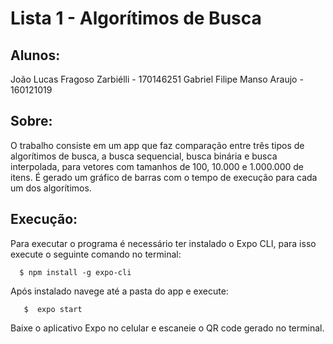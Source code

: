 # Lista 1 - Algorítimos de Busca 

## Alunos:
João Lucas Fragoso Zarbiélli - 170146251
Gabriel Filipe Manso Araujo - 160121019

## Sobre:

O trabalho consiste em um app que faz comparação entre três tipos de algorítimos de busca, a busca sequencial, busca binária e busca interpolada, para vetores com tamanhos de 100, 10.000 e 1.000.000 de itens. É gerado um gráfico de barras com o tempo de execução para cada um dos algorítimos.

## Execução: 

Para executar o programa é necessário ter instalado o Expo CLI, para isso execute o seguinte comando no terminal:

      $ npm install -g expo-cli

Após instalado navege até a pasta do app e execute:

       $  expo start 

Baixe o aplicativo Expo no celular e escaneie o QR code gerado no terminal. 
